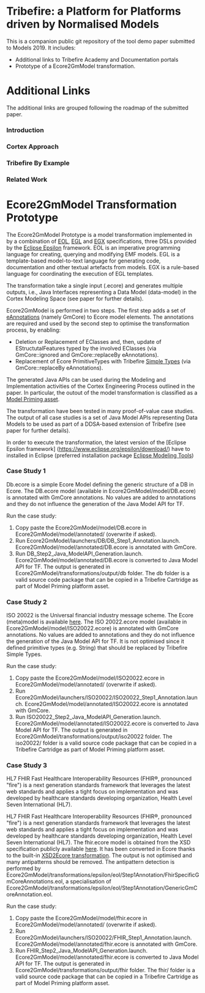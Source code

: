 # Tribefire: a Platform for Platforms driven by Normalised Models

This is a companion public git repository of the tool demo paper submitted to Models 2019.
It includes:

  - Additional links to Tribefire Academy and Documentation portals
  - Prototype of a Ecore2GmModel transformation.

# Additional Links
The additional links are grouped following the roadmap of the submitted paper.

### Introduction
### Cortex Approach
### Tribefire By Example
### Related Work

# Ecore2GmModel Transformation Prototype
The Ecore2GmModel Prototype is a model transformation implemented in by a combination of [EOL]((https://www.eclipse.org/epsilon/doc/eol/)), [EGL](https://www.eclipse.org/epsilon/doc/egl/) and [EGX](https://www.eclipse.org/epsilon/doc/egx/) specifications, three DSLs provided by the [Eclipse Epsilon](https://www.eclipse.org/epsilon/) framework. 
EOL is an imperative programming language for creating, querying and modifying EMF models. 
EGL is a template-based model-to-text language for generating code, documentation and other textual artefacts from models. EGX is a rule-based language for coordinating the execution of EGL templates.

The transformation take a single input (.ecore) and generates multiple outputs, i.e., Java Interfaces representing a Data Model (data-model) in the Cortex Modeling Space (see paper for further details).

Ecore2GmModel is performed in two steps. 
The first step adds a set of  [eAnnotations](https://download.eclipse.org/modeling/emf/emf/javadoc/2.9.0/org/eclipse/emf/ecore/EAnnotation.html) (namely GmCore) to Ecore model elements. 
The annotations are required and used by the second step to optimise the transformation process, by enabling: 
- Deletion or Replacement of EClasses and, then, update of EStructutalFeatures typed by the involved EClasses (via GmCore::ignored and GmCore::replaceBy eAnnotations). 
- Replacement of Ecore PrimitiveTypes with Tribefire [Simple Types](https://documentation.tribefire.com/javadoc/index.html) (via GmCore::replaceBy eAnnotations). 

The generated Java APIs can be used during the Modeling and Implementation activities of the Cortex Engineering Process outlined in the paper. In particular, the outout of the model transformation is classified as a [Model Priming asset](https://documentation.tribefire.com/tribefire.cortex.documentation/concepts-doc/features/platform_assets.html?searchText=ModelPrimings).


The transformation have been tested in many proof-of-value case studies. The output of all case studies is a set of Java Model APIs representing Data Models to be used as part of a DDSA-based extension of Tribefire (see paper for further details).

In order to execute the transformation, the latest version of the [Eclipse Epsilon framework] (https://www.eclipse.org/epsilon/download/) have to installed in Eclipse (preferred installation package [Eclipse Modeling Tools](https://www.eclipse.org/downloads/packages/))

### Case Study 1
Db.ecore is a simple Ecore Model defining the generic structure of a DB in Ecore. 
The DB.ecore model (available in Ecore2GmModel/model/DB.ecore) is annotated with GmCore annotations. No values are added to annotations and they do not influence the generation of the Java Model API for TF.

Run the case study:
1. Copy paste the Ecore2GmModel/model/DB.ecore in Ecore2GmModel/model/annotated/ (overwrite if asked).
2. Run Ecore2GmModel/launchers/DB/DB_Step1_Annotation.launch. Ecore2GmModel/model/annotated/DB.ecore is annotated with GmCore.
3. Run DB_Step2_Java_ModelAPI_Generation.launch. Ecore2GmModel/model/annotated/DB.ecore is converted to Java Model API for TF.
The output is generated in Ecore2GmModel/transformations/output/db folder. The db folder is a valid source code package that can be copied in a Tribefire Cartridge as part of Model Priming platform asset.

### Case Study 2
ISO 20022 is the Universal financial industry message scheme. The Ecore (meta)model is available [here](https://www.iso20022.org/e_dictionary.page).
The ISO 20022.ecore model (available in Ecore2GmModel/model/ISO20022.ecore) is annotated with GmCore annotations. No values are added to annotations and they do not influence the generation of the Java Model API for TF. It is not optimised since it defined primitive types (e.g. String) that should be replaced by Tribefire Simple Types.

Run the case study:
1. Copy paste the Ecore2GmModel/model/ISO20022.ecore in Ecore2GmModel/model/annotated/ (overwrite if asked).
2. Run Ecore2GmModel/launchers/ISO20022/ISO20022_Step1_Annotation.launch. Ecore2GmModel/model/annotated/ISO20022.ecore is annotated with GmCore.
3. Run ISO20022_Step2_Java_ModelAPI_Generation.launch. Ecore2GmModel/model/annotated/ISO20022.ecore is converted to Java Model API for TF.
The output is generated in Ecore2GmModel/transformations/output/iso20022 folder. The iso20022/ folder is a valid source code package that can be copied in a Tribefire Cartridge as part of Model Priming platform asset.

### Case Study 3 
HL7 FHIR Fast Healthcare Interoperability Resources (FHIR®, pronounced "fire") is a next generation standards framework that leverages the latest web standards and applies a tight focus on implementation and was developed by healthcare standards developing organization, Health Level Seven International (HL7).

HL7 FHIR Fast Healthcare Interoperability Resources (FHIR®, pronounced "fire") is a next generation standards framework that leverages the latest web standards and applies a tight focus on implementation and was developed by healthcare standards developing organization, Health Level Seven International (HL7).
The fhir.ecore model is obtained from the XSD specification publicly available [here](https://www.hl7.org/fhir/downloads.html).
It has been converted in Ecore thanks to the built-in [XSD2Ecore transformation](https://www.eclipse.org/modeling/emf/docs/overviews/XMLSchemaToEcoreMapping.pdf). The output is not optimised and many antipatterns should be removed. The antipattern detection is performed by Ecore2GmModel/transformations/epsilon/eol/Step1Annotation/FhirSpecificGmCoreAnnotations.eol, a specialisation of Ecore2GmModel/transformations/epsilon/eol/Step1Annotation/GenericGmCoreAnnotation.eol.

Run the case study:
1. Copy paste the Ecore2GmModel/model/fhir.ecore in Ecore2GmModel/model/annotated/ (overwrite if asked).
2. Run Ecore2GmModel/launchers/ISO20022/FHIR_Step1_Annotation.launch. Ecore2GmModel/model/annotated/fhir.ecore is annotated with GmCore.
3. Run FHIR_Step2_Java_ModelAPI_Generation.launch. Ecore2GmModel/model/annotated/fhir.ecore is converted to Java Model API for TF.
The output is generated in Ecore2GmModel/transformations/output/fhir folder. The fhir/ folder is a valid source code package that can be copied in a Tribefire Cartridge as part of Model Priming platform asset.

